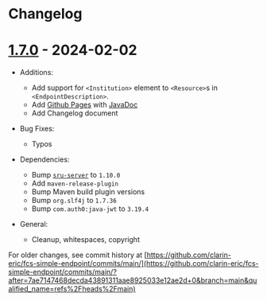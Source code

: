 # Changelog

# [1.7.0](https://github.com/clarin-eric/fcs-simple-endpoint/releases/tag/FCSSimpleEndpoint-1.7.0) - 2024-02-02

- Additions:
  - Add support for `<Institution>` element to `<Resource>`s in `<EndpointDescription>`.
  - Add [Github Pages](https://clarin-eric.github.io/fcs-simple-endpoint/) with [JavaDoc](https://clarin-eric.github.io/fcs-simple-endpoint/project-reports.html)
  - Add Changelog document

- Bug Fixes:
  - Typos

- Dependencies:
  - Bump [`sru-server`](https://github.com/clarin-eric/fcs-sru-server) to `1.10.0`
  - Add `maven-release-plugin`
  - Bump Maven build plugin versions
  - Bump `org.slf4j` to `1.7.36`
  - Bump `com.auth0:java-jwt` to `3.19.4`

- General:
  - Cleanup, whitespaces, copyright

For older changes, see commit history at [https://github.com/clarin-eric/fcs-simple-endpoint/commits/main/](https://github.com/clarin-eric/fcs-simple-endpoint/commits/main/?after=7ae7147468decda43891311aae8925033e12ae2d+0&branch=main&qualified_name=refs%2Fheads%2Fmain)